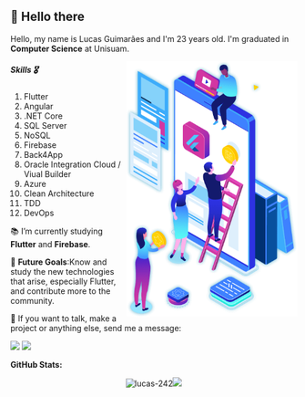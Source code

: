 ## 👋 Hello there

<p align="left"> 
  Hello, my name is Lucas Guimarães and I'm 23 years old.
  I'm graduated in <strong>Computer Science</strong> at Unisuam.
</p>

<img src="images/image.png" min-width="300px" max-width="300px" width="300px" align="right">

<p align="left"> 
<h5>Skills 🎖</h5>

<ol>
<li>Flutter</li>
<li>Angular</li>
<li>.NET Core</li>
<li>SQL Server</li>
<li>NoSQL</li>
<li>Firebase</li>
<li>Back4App</li>
<li>Oracle Integration Cloud / Viual Builder</li>
<li>Azure</li>
<li>Clean Architecture</li>
<li>TDD</li>
<li>DevOps</li>
</ol>
</p>

<p align="left">
  📚 I’m currently studying <strong>Flutter</strong> and <strong>Firebase</strong>.
</p>

<p align="left"> 
  🚩 <strong>Future Goals</strong>:Know and study the new technologies that arise, especially Flutter, and contribute more to the community.
</p>

<p align="left">
  💌 If you want to talk, make a project or anything else, send me a message:
</p>

<p align="left">
  <a href="mailto:guimaraeslucas242@gmail.com" alt="Gmail">
  <img src="https://img.shields.io/badge/-Gmail-FF0000?style=for-the-badge&labelColor=FF0000&logo=gmail&logoColor=white&link=guimaraeslucas242@gmail.com" /></a>

  <a href="https://www.linkedin.com/in/lucas-matheus-da-rocha-guimar%C3%A3es-202250140/" alt="Linkedin">
  <img src="https://img.shields.io/badge/-Linkedin-0e76a8?style=for-the-badge&logo=Linkedin&logoColor=white&link=https://www.linkedin.com/in/lucas-matheus-da-rocha-guimar%C3%A3es-202250140/" /></a>
</p>  

**GitHub Stats:**

<p align="center">
<img align="" height='150px' src="https://github-readme-stats.vercel.app/api?username=lucas-242&hide_title=true&show_icons=true&theme=gotham" alt="lucas-242" /><img align="" height='150px' src="https://github-readme-stats.vercel.app/api/top-langs/?username=lucas-242&hide_title=false&layout=compact&theme=gotham&count_private=true" />
</p>
